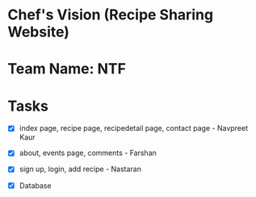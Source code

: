 # Chef's Vision (Recipe Sharing Website)
# Team Name: NTF
# Tasks
- [x] index page, recipe page, recipedetail page, contact page - Navpreet Kaur  
- [x] about, events page, comments - Farshan
- [x] sign up, login, add recipe - Nastaran
- [x] Database

